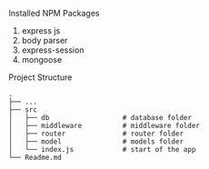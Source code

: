 Installed NPM Packages

1. express js
2. body parser
3. express-session
4. mongoose


Project Structure

    .
    ├── ...
    ├── src                   
    │   ├── db                  # database folder
    │   ├── middleware          # middleware folder
    │   ├── router              # router folder
    │   ├── model               # models folder
    │   └── index.js            # start of the app
    └── Readme.md